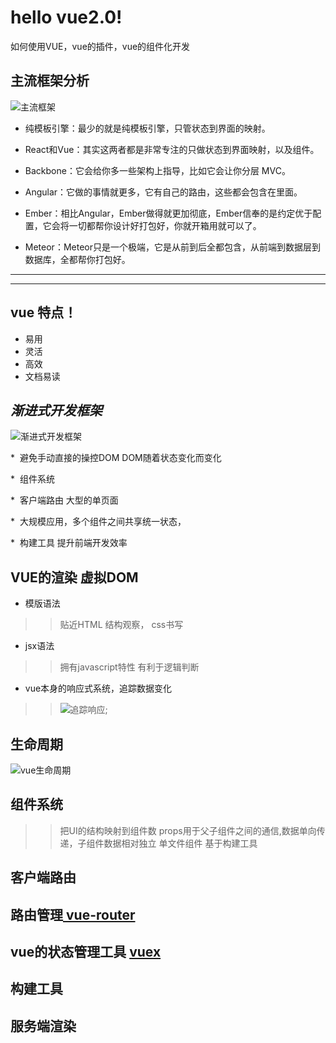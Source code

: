 # hello vue2.0!
如何使用VUE，vue的插件，vue的组件化开发

## 主流框架分析
 ![主流框架](http://upload-images.jianshu.io/upload_images/1058258-31ed9b6eb0f19aee.png?imageMogr2/auto-orient/strip%7CimageView2/2/w/1240/format/jpg)
 
* 纯模板引擎：最少的就是纯模板引擎，只管状态到界面的映射。

* React和Vue：其实这两者都是非常专注的只做状态到界面映射，以及组件。

* Backbone：它会给你多一些架构上指导，比如它会让你分层  MVC。

* Angular：它做的事情就更多，它有自己的路由，这些都会包含在里面。

* Ember：相比Angular，Ember做得就更加彻底，Ember信奉的是约定优于配置，它会将一切都帮你设计好打包好，你就开箱用就可以了。

* Meteor：Meteor只是一个极端，它是从前到后全都包含，从前端到数据层到数据库，全都帮你打包好。
<hr/>
<hr/>

## vue 特点！
* 易用
* 灵活
* 高效
* 文档易读

## *渐进式开发框架* 
![渐进式开发框架](http://upload-images.jianshu.io/upload_images/1058258-fa85b93e56d6c1c6.png?imageMogr2/auto-orient/strip%7CimageView2/2/w/1240/format/jpg)

*  避免手动直接的操控DOM DOM随着状态变化而变化 
 
*  组件系统 
 
*  客户端路由 大型的单页面
 
*  大规模应用，多个组件之间共享统一状态，
 
*  构建工具 提升前端开发效率

## VUE的渲染 虚拟DOM
* 模版语法
>> 贴近HTML 结构观察， css书写
* jsx语法
>> 拥有javascript特性 有利于逻辑判断
* vue本身的响应式系统，追踪数据变化
>> ![追踪响应](http://upload-images.jianshu.io/upload_images/1058258-7e643d8fd694ed18.png?imageMogr2/auto-orient/strip%7CimageView2/2/w/1240/format/jpg);
## 生命周期
 ![vue生命周期](https://cn.vuejs.org/images/lifecycle.png)
## 组件系统 
>> 把UI的结构映射到组件数
>> props用于父子组件之间的通信,数据单向传递，子组件数据相对独立
>> 单文件组件 基于构建工具
## 客户端路由
## 路由管理<a target="_blank" href="http://router.vuejs.org/zh-cn/"> vue-router </a>
## vue的状态管理工具 <a target="_blank" href="https://vuex.vuejs.org/zh-cn/">vuex</a>
## 构建工具
## 服务端渲染
